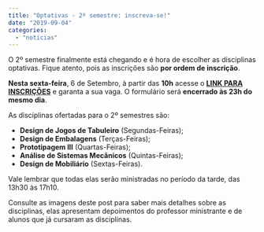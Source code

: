 ```yaml
---
title: "Optativas - 2º semestre: inscreva-se!"
date: "2019-09-04"
categories: 
  - "noticias"
---
```


O 2º semestre finalmente está chegando e é hora de escolher as disciplinas optativas. Fique atento, pois as inscrições são **por ordem de inscrição**.

**Nesta sexta-feira**, 6 de Setembro, à partir das **10h** acesse o [**LINK PARA INSCRIÇÕES**](https://docs.google.com/a/uem.br/forms/d/e/1FAIpQLSfv3bBG4bK8BTljSsfQnIrXpoI1oXIuRqlvNQ4z6JA0BmYYhQ/closedform) e garanta a sua vaga. O formulário será **encerrado às 23h do mesmo dia**.

As disciplinas ofertadas para o 2º semestres são:

- **Design de Jogos de Tabuleiro** (Segundas-Feiras);
- **Design de Embalagens** (Terças-Feiras);
- **Prototipagem III** (Quartas-Feiras);
- **Análise de Sistemas Mecânicos** (Quintas-Feiras);
- **Design de Mobiliário** (Sextas-Feiras).

Vale lembrar que todas elas serão ministradas no período da tarde, das 13h30 às 17h10.

Consulte as imagens deste post para saber mais detalhes sobre as disciplinas, elas apresentam depoimentos do professor ministrante e de alunos que já cursaram as disciplinas.
